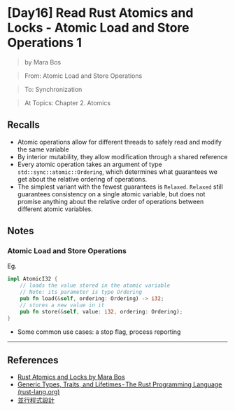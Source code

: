 # [Day16] Read Rust Atomics and Locks - Atomic Load and Store Operations 1

> by Mara Bos

> From: Atomic Load and Store Operations

> To: Synchronization

> At Topics: Chapter 2. Atomics

## Recalls

- Atomic operations allow for different threads to safely read and modify the same variable
- By interior mutability, they allow modification through a shared reference
- Every atomic operation takes an argument of type `std::sync::atomic::Ordering`, which determines what guarantees we get about the relative ordering of operations.
- The simplest variant with the fewest guarantees is `Relaxed`. `Relaxed` still guarantees consistency on a single atomic variable, but does not promise anything about the relative order of operations between different atomic variables.

## Notes

### Atomic Load and Store Operations

Eg.

```rust
impl AtomicI32 {
    // loads the value stored in the atomic variable
    // Note: its parameter is type Ordering
    pub fn load(&self, ordering: Ordering) -> i32;
    // stores a new value in it
    pub fn store(&self, value: i32, ordering: Ordering);
}
```

- Some common use cases: a stop flag, process reporting

---

## References

- [Rust Atomics and Locks by Mara Bos](https://marabos.nl/atomics/)
- [Generic Types, Traits, and Lifetimes - The Rust Programming Language (rust-lang.org)](https://doc.rust-lang.org/stable/book/ch10-00-generics.html)
- [並行程式設計](https://hackmd.io/@sysprog/concurrency/https%3A%2F%2Fhackmd.io%2F%40sysprog%2FS1AMIFt0D)

